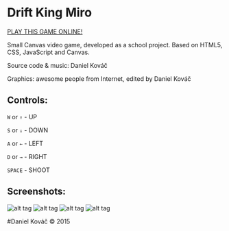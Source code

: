 # Drift King Miro

[PLAY THIS GAME ONLINE!](http://beatsbysmith.com/dkm/)

Small Canvas video game, developed as a school project. Based on HTML5, CSS, JavaScript and Canvas.


Source code & music: Daniel Kováč

Graphics: awesome people from Internet, edited by Daniel Kováč

## Controls:
`W` or `↑` 	- UP

`S` or `↓` 	- DOWN

`A` or `←` 	- LEFT

`D` or `→` 	- RIGHT

`SPACE` 	- SHOOT

## Screenshots:
![alt tag](https://github.com/danecsvk/drift-king-miro/blob/master/screenshots/shot01.png)
![alt tag](https://github.com/danecsvk/drift-king-miro/blob/master/screenshots/shot02.png)
![alt tag](https://github.com/danecsvk/drift-king-miro/blob/master/screenshots/shot03.png)
![alt tag](https://github.com/danecsvk/drift-king-miro/blob/master/screenshots/shot04.png)

#Daniel Kováč © 2015
